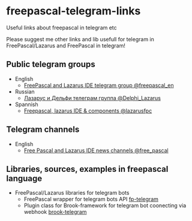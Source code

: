 # freepascal-telegram-links
Useful links about freepascal in telegram etc

Please suggest me other links and lib usefull for telegram in FreePascal/Lazarus and FreePascal in telegram!

## Public telegram groups
- English
  - [FreePascal and Lazarus IDE telegram group @freepascal_en](https://t.me/freepascal_en)
- Russian
  - [Лазарус и Дельфи телеграм группа @Delphi_Lazarus](https://t.me/Delphi_Lazarus)
- Spannish
  - [Freepascal, lazarus IDE & components @lazarusfpc](https://t.me/lazarusfpc)
## Telegram channels
- English
  - [Free Pascal and Lazarus IDE news channels @free_pascal](https://t.me/free_pascal)
## Libraries, sources, examples in freepascal language
- FreePascal/Lazarus libraries for telegram bots
  - FreePascal wrapper for telegram bots API [fp-telegram](https://github.com/Al-Muhandis/fp-telegram)
  - Plugin class for Brook-framework for telegram bot coonecting via webhook [brook-telegram](https://github.com/Al-Muhandis/brook-telegram)  
